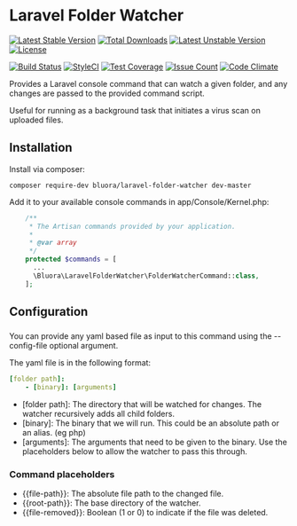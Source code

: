 # Laravel Folder Watcher

[![Latest Stable Version](https://poser.pugx.org/bluora/laravel-folder-watcher/v/stable.svg)](https://packagist.org/packages/bluora/laravel-folder-watcher) [![Total Downloads](https://poser.pugx.org/bluora/laravel-folder-watcher/downloads.svg)](https://packagist.org/packages/bluora/laravel-folder-watcher) [![Latest Unstable Version](https://poser.pugx.org/bluora/laravel-folder-watcher/v/unstable.svg)](https://packagist.org/packages/bluora/laravel-folder-watcher) [![License](https://poser.pugx.org/bluora/laravel-folder-watcher/license.svg)](https://packagist.org/packages/bluora/laravel-folder-watcher)

[![Build Status](https://travis-ci.org/bluora/laravel-folder-watcher.svg?branch=master)](https://travis-ci.org/bluora/laravel-folder-watcher) [![StyleCI](https://styleci.io/repos/73382984/shield?branch=master)](https://styleci.io/repos/73382984) [![Test Coverage](https://codeclimate.com/github/bluora/laravel-folder-watcher/badges/coverage.svg)](https://codeclimate.com/github/bluora/laravel-folder-watcher/coverage) [![Issue Count](https://codeclimate.com/github/bluora/laravel-folder-watcher/badges/issue_count.svg)](https://codeclimate.com/github/bluora/laravel-folder-watcher) [![Code Climate](https://codeclimate.com/github/bluora/laravel-folder-watcher/badges/gpa.svg)](https://codeclimate.com/github/bluora/laravel-folder-watcher) 

Provides a Laravel console command that can watch a given folder, and any changes are passed to the provided command script.

Useful for running as a background task that initiates a virus scan on uploaded files.

## Installation

Install via composer:

`composer require-dev bluora/laravel-folder-watcher dev-master`

Add it to your available console commands in app/Console/Kernel.php:

```php
    /**
     * The Artisan commands provided by your application.
     *
     * @var array
     */
    protected $commands = [
      ...
      \Bluora\LaravelFolderWatcher\FolderWatcherCommand::class,
    ];
```

## Configuration

###

You can provide any yaml based file as input to this command using the --config-file optional argument.

The yaml file is in the following format:

```yaml
[folder path]:
    - [binary]: [arguments]
```

* [folder path]: The directory that will be watched for changes. The watcher recursively adds all child folders.
* [binary]: The binary that we will run. This could be an absolute path or an alias. (eg php)
* [arguments]: The arguments that need to be given to the binary. Use the placeholders below to allow the watcher to pass this through.

### Command placeholders

* {{file-path}}: The absolute file path to the changed file.
* {{root-path}}: The base directory of the watcher.
* {{file-removed}}: Boolean (1 or 0) to indicate if the file was deleted.